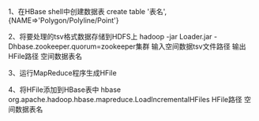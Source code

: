 1、在HBase shell中创建数据表
create table '表名', {NAME=>'Polygon/Polyline/Point'}

2、将要处理的tsv格式数据存储到HDFS上
hadoop -jar Loader.jar -Dhbase.zookeeper.quorum=zookeeper集群 输入空间数据tsv文件路径 输出HFile路径 空间数据表名

3、运行MapReduce程序生成HFile

4、将HFile添加到HBase表中
hbase org.apache.hadoop.hbase.mapreduce.LoadIncrementalHFiles HFile路径 空间数据表名